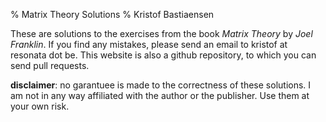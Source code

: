 % Matrix Theory Solutions
% Kristof Bastiaensen

These are solutions to the exercises from the book _Matrix Theory_ by _Joel Franklin_. If you find any mistakes, please send an email to kristof at resonata dot be. This website is also a github repository, to which you can send pull requests.

**disclaimer**: no garantuee is made to the correctness of these solutions. I am not in any way affiliated with the author or the publisher. Use them at your own risk.
